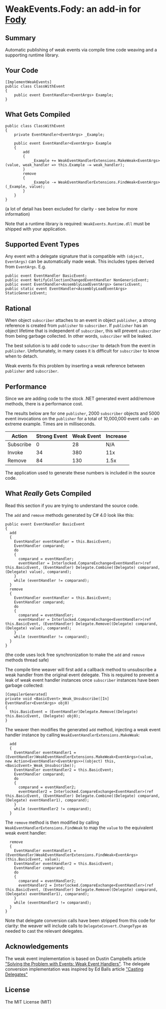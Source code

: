 # WeakEvents.Fody: an add-in for [Fody](https://github.com/Fody/Fody/)
## Summary
Automatic publishing of weak events via compile time code weaving and a supporting runtime library.
## Your Code
    [ImplementWeakEvents]
    public class ClassWithEvent
    {
        public event EventHandler<EventArgs> Example;
    }
## What Gets Compiled
    public class ClassWithEvent
    {
		private EventHandler<EventArgs> _Example;
		
        public event EventHandler<EventArgs> Example
		{
			add
			{
				_Example += WeakEventHandlerExtensions.MakeWeak<EventArgs>(value, weak_handler => this.Example -= weak_handler);
			}
			remove
			{
				_Example -= WeakEventHandlerExtensions.FindWeak<EventArgs>(_Example, value);
			}
		}
	}
(a lot of detail has been excluded for clarity - see below for more information)

Note that a runtime library is required: `WeakEvents.Runtime.dll` must be shipped with your application.
## Supported Event Types
Any event with a delegate signature that is compatible with `(object, EventArgs)` can be automatically made weak. This includes types derived from `EventArgs`. E.g.

    public event EventHandler BasicEvent;
    public event NotifyCollectionChangedEventHandler NonGenericEvent;
    public event EventHandler<AssemblyLoadEventArgs> GenericEvent;
    public static event EventHandler<AssemblyLoadEventArgs> StaticGenericEvent;
## Rational
When object `subscriber` attaches to an event in object  `publisher`, a strong reference is created from `publisher` to  `subscriber`. If `publisher` has an object lifetime that is independent of `subscriber`, this will prevent `subscriber` from being garbage collected. In other words, `subscriber` will be leaked.

The best solution is to add code to `subscriber` to detach from the event in `publisher`. Unfortunately, in many cases it is difficult for `subscriber` to know when to detach.

Weak events fix this problem by inserting a weak reference between `publisher` and  `subscriber`.
## Performance
Since we are adding code to the stock .NET generated event add/remove methods, there is a performance cost.

The results below are for one `publisher`, 2000 `subscriber` objects and 5000 event invocations on the `publisher` for a total of 10,000,000 event calls - an extreme example. Times are in milliseconds.

|Action|Strong Event|Weak Event|Increase|
|------|------------|----------|----------|
|Subscribe|0|28|N/A|
|Invoke|34|380|11x
|Remove|84|130|1.5x

The application used to generate these numbers is included in the source code.
## What *Really* Gets Compiled
Read this section if you are trying to understand the source code.

The `add` and `remove` methods generated by C# 4.0 look like this:

    public event EventHandler BasicEvent
    {
      add
      {
        EventHandler eventHandler = this.BasicEvent;
        EventHandler comparand;
        do
        {
          comparand = eventHandler;
          eventHandler = Interlocked.CompareExchange<EventHandler>(ref this.BasicEvent, (EventHandler) Delegate.Combine((Delegate) comparand, (Delegate) value), comparand);
        }
        while (eventHandler != comparand);
      }
      remove
      {
        EventHandler eventHandler = this.BasicEvent;
        EventHandler comparand;
        do
        {
          comparand = eventHandler;
          eventHandler = Interlocked.CompareExchange<EventHandler>(ref this.BasicEvent, (EventHandler) Delegate.Remove((Delegate) comparand, (Delegate) value), comparand);
        }
        while (eventHandler != comparand);
      }
    }
(the code uses lock free synchronization to make the `add` and `remove` methods thread safe)

The compile time weaver will first add a callback method to unsubscribe a weak handler from the original event delegate. This is required to prevent a leak of weak event handler instances once `subscriber` instances have been garbage collected: 
    
    [CompilerGenerated]
    private void <BasicEvent>_Weak_Unsubscribe([In] EventHandler<EventArgs> obj0)
    {
      this.BasicEvent = (EventHandler)Delegate.Remove((Delegate) this.BasicEvent, (Delegate) obj0);
    }

The weaver then modifies the generated `add` method, injecting a weak event handler instance by calling `WeakEventHandlerExtensions.MakeWeak`:

      add
      {
        EventHandler eventHandler1 = (EventHandler)WeakEventHandlerExtensions.MakeWeak<EventArgs>(value, new Action<EventHandler<EventArgs>>((object) this, <BasicEvent>_Weak_Unsubscribe));
        EventHandler eventHandler2 = this.BasicEvent;
        EventHandler comparand;
        do
        {
          comparand = eventHandler2;
          eventHandler2 = Interlocked.CompareExchange<EventHandler>(ref this.BasicEvent, (EventHandler) Delegate.Combine((Delegate) comparand, (Delegate) eventHandler1), comparand);
        }
        while (eventHandler2 != comparand);
      }
The `remove` method is then modified by calling `WeakEventHandlerExtensions.FindWeak` to map the `value` to the equivalent weak event handler: 

      remove
      {
        EventHandler eventHandler1 = (EventHandler)WeakEventHandlerExtensions.FindWeak<EventArgs>(this.BasicEvent, value);
        EventHandler eventHandler2 = this.BasicEvent;
        EventHandler comparand;
        do
        {
          comparand = eventHandler2;
          eventHandler2 = Interlocked.CompareExchange<EventHandler>(ref this.BasicEvent, (EventHandler) Delegate.Remove((Delegate) comparand, (Delegate) eventHandler1), comparand);
        }
        while (eventHandler2 != comparand);
      }
    }
    
Note that delegate conversion calls have been stripped from this code for clarity: the weaver will include calls to `DelegateConvert.ChangeType` as needed to cast the relevant delegates.
## Acknowledgements
The weak event implementation is based on Dustin Campbells article ["Solving the Problem with Events: Weak Event Handlers"](http://diditwith.net/PermaLink,guid,aacdb8ae-7baa-4423-a953-c18c1c7940ab.aspx).
The delegate conversion implementation was inspired by Ed Balls article ["Casting Delegates"](http://code.logos.com/blog/2008/07/casting_delegates.html)
## License
The MIT License (MIT) 